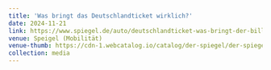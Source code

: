 ```yaml
---
title: 'Was bringt das Deutschlandticket wirklich?'
date: 2024-11-21
link: https://www.spiegel.de/auto/deutschlandticket-was-bringt-der-billigfahrschein-wirklich-a-faec3165-cd86-4930-af30-cb70fc9fa5ee?giftToken=f4e3dfca-d848-43af-89dd-254776843877
venue: Speigel (Mobilität)
venue-thumb: https://cdn-1.webcatalog.io/catalog/der-spiegel/der-spiegel-icon-filled-256.webp?v=1730387649113
collection: media
---
```

